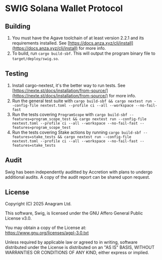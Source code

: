 # SWIG Solana Wallet Protocol

## Building

1. You must have the Agave toolchain of at least version 2.2.1 and its requirements installed. See [https://docs.anza.xyz/cli/install](https://docs.anza.xyz/cli/install) for more info.
2. To build, run `cargo build-sbf`. This will output the program binary file to `target/deploy/swig.so`.

## Testing

1. Install cargo-nextest, it's the better way to run tests. See [https://nexte.st/docs/installation/from-source/](https://nexte.st/docs/installation/from-source/) for more info.
2. Run the general test suite with `cargo build-sbf && cargo nextest run --config-file nextest.toml --profile ci --all --workspace --no-fail-fast`
3. Run the tests covering `ProgramScope` with `cargo build-sbf --features=program_scope_test && cargo nextest run --config-file nextest.toml --profile ci --all --workspace --no-fail-fast --features=program_scope_test`
4. Run the tests covering Stake actions by running `cargo build-sbf --features=stake_tests && cargo nextest run --config-file nextest.toml --profile ci --all --workspace --no-fail-fast --features=stake_tests`

## Audit

Swig has been independently auditted by Accretion with plans to undergo additional audits. A copy of the audit report can be shared upon request.

## License

Copyright (C) 2025 Anagram Ltd.

This software, Swig, is licensed under the GNU Affero General Public License v3.0.

You may obtain a copy of the License at:
https://www.gnu.org/licenses/agpl-3.0.txt

Unless required by applicable law or agreed to in writing, software
distributed under the License is distributed on an "AS IS" BASIS,
WITHOUT WARRANTIES OR CONDITIONS OF ANY KIND, either express or implied.
